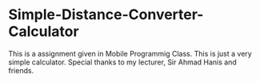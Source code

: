 # Simple-Distance-Converter-Calculator
This is a assignment given in Mobile Programmig Class. This is just a very simple calculator. Special thanks to my lecturer, Sir Ahmad Hanis and friends.
